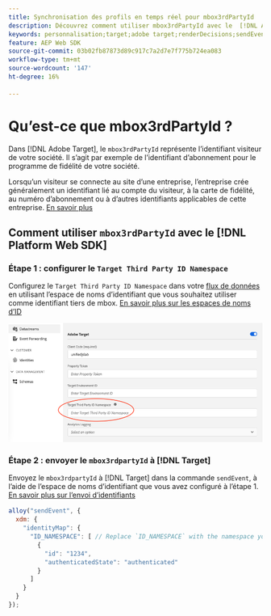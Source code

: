 ```yaml
---
title: Synchronisation des profils en temps réel pour mbox3rdPartyId
description: Découvrez comment utiliser mbox3rdPartyId avec le  [!DNL Adobe Experience Platform Web SDK].
keywords: personnalisation;target;adobe target;renderDecisions;sendEvent;mbox3rdPartyId;
feature: AEP Web SDK
source-git-commit: 03b02fb87873d89c917c7a2d7e7f775b724ea083
workflow-type: tm+mt
source-wordcount: '147'
ht-degree: 16%

---
```


# Qu’est-ce que mbox3rdPartyId ?

Dans [!DNL Adobe Target], le `mbox3rdPartyId` représente l’identifiant visiteur de votre société. Il s’agit par exemple de l’identifiant d’abonnement pour le programme de fidélité de votre société.

Lorsqu’un visiteur se connecte au site d’une entreprise, l’entreprise crée généralement un identifiant lié au compte du visiteur, à la carte de fidélité, au numéro d’abonnement ou à d’autres identifiants applicables de cette entreprise. [En savoir plus](https://experienceleague.adobe.com/docs/target/using/audiences/visitor-profiles/3rd-party-id.html?lang=fr)

## Comment utiliser `mbox3rdPartyId` avec le [!DNL Platform Web SDK]

### Étape 1 : configurer le `Target Third Party ID Namespace`

Configurez le `Target Third Party ID Namespace` dans votre [flux de données](https://experienceleague.adobe.com/fr/docs/experience-platform/datastreams/overview) en utilisant l’espace de noms d’identifiant que vous souhaitez utiliser comme identifiant tiers de mbox. [En savoir plus sur les espaces de noms d’ID](https://experienceleague.adobe.com/docs/experience-platform/identity/namespaces.html?lang=fr)

![Interface utilisateur d’Experience Platform affichant le champ Espace de noms de l’identifiant tiers cible.](/help/dev/implement/client-side/aep-web-sdk/assets/mbox3rdpartyid.png)

### Étape 2 : envoyer le `mbox3rdpartyId` à [!DNL Target]

Envoyez le `mbox3rdpartyId` à [!DNL Target] dans la commande `sendEvent`, à l’aide de l’espace de noms d’identifiant que vous avez configuré à l’étape 1.
[En savoir plus sur l’envoi d’identifiants](/help/dev/implement/client-side/aep-web-sdk/using-mbox-3rdpartyid.md)

```javascript
alloy("sendEvent", {
  xdm: {
    "identityMap": {
      "ID_NAMESPACE": [ // Replace `ID_NAMESPACE` with the namespace you have configured in Step 1.
        {
          "id": "1234",
          "authenticatedState": "authenticated"
        }
      ]
    }
  }
});
```
